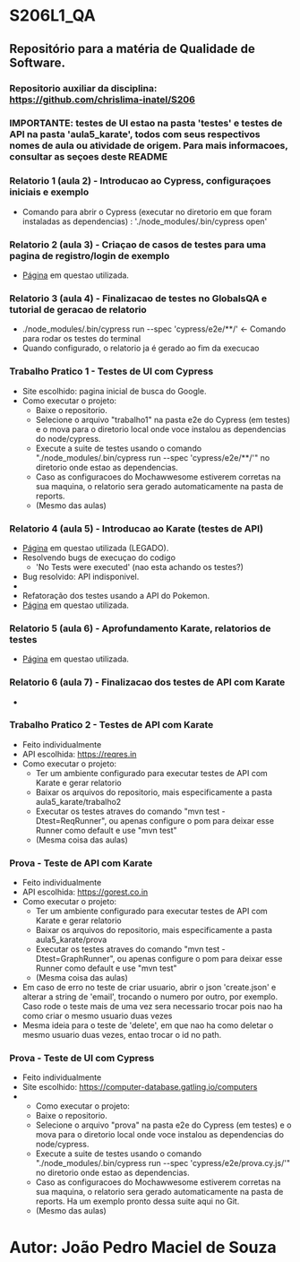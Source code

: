 # S206L1_QA
## Repositório para a matéria de Qualidade de Software.

### Repositorio auxiliar da disciplina: https://github.com/chrislima-inatel/S206

### **IMPORTANTE:** testes de UI estao na pasta 'testes' e testes de API na pasta 'aula5_karate', todos com seus respectivos nomes de aula ou atividade de origem. Para mais informacoes, consultar as seçoes deste README

### Relatorio 1 (aula 2) - Introducao ao Cypress, configuraçoes iniciais e exemplo
+ Comando para abrir o Cypress (executar no diretorio em que foram instaladas as dependencias) : './node_modules/.bin/cypress open'

### Relatorio 2 (aula 3) - Criaçao de casos de testes para uma pagina de registro/login de exemplo
+ [Página]( https://globalsqa.com/angularJs-protractor/registration-login-example/#/login) em questao utilizada.

### Relatorio 3 (aula 4) - Finalizacao de testes no GlobalsQA e tutorial de geracao de relatorio
+ ./node_modules/.bin/cypress run --spec 'cypress/e2e/**/' <- Comando para rodar os testes do terminal
+ Quando configurado, o relatorio ja é gerado ao fim da execucao


### Trabalho Pratico 1 - Testes de UI com Cypress
+ Site escolhido: pagina inicial de busca do Google.
+ Como executar o projeto:
  + Baixe o repositorio.
  + Selecione o arquivo "trabalho1" na pasta e2e do Cypress (em testes) e o mova para o diretorio local onde voce instalou as dependencias do node/cypress.
  + Execute a suite de testes usando o comando "./node_modules/.bin/cypress run --spec 'cypress/e2e/**/'" no diretorio onde estao as dependencias.
  + Caso as configuracoes do Mochawwesome estiverem corretas na sua maquina, o relatorio sera gerado automaticamente na pasta de reports.
  + (Mesmo das aulas)


### Relatorio 4 (aula 5) - Introducao ao Karate (testes de API)
+ [Página](https://swapi.dev) em questao utilizada (LEGADO).
+ Resolvendo bugs de execuçao do codigo
  + 'No Tests were executed' (nao esta achando os testes?)
+ Bug resolvido: API indisponivel.
+
+ Refatoração dos testes usando a API do Pokemon.
+ [Página](https://pokeapi.co) em questao utilizada.

### Relatorio 5 (aula 6) - Aprofundamento Karate, relatorios de testes
+ [Página](https://pokeapi.co) em questao utilizada.

### Relatorio 6 (aula 7) - Finalizacao dos testes de API com Karate
+ 
 
### Trabalho Pratico 2 - Testes de API com Karate
+ Feito individualmente
+ API escolhida: https://reqres.in
+ Como executar o projeto:
  + Ter um ambiente configurado para executar testes de API com Karate e gerar relatorio
  + Baixar os arquivos do repositorio, mais especificamente a pasta aula5_karate/trabalho2
  + Executar os testes atraves do comando "mvn test -Dtest=ReqRunner", ou apenas configure o pom para deixar esse Runner como default e use "mvn test"
  + (Mesma coisa das aulas)

 
### Prova - Teste de API com Karate
+ Feito individualmente
+ API escolhida: https://gorest.co.in
+ Como executar o projeto:
  + Ter um ambiente configurado para executar testes de API com Karate e gerar relatorio
  + Baixar os arquivos do repositorio, mais especificamente a pasta aula5_karate/prova
  + Executar os testes atraves do comando "mvn test -Dtest=GraphRunner", ou apenas configure o pom para deixar esse Runner como default e use "mvn test"
  + (Mesma coisa das aulas)
+ Em caso de erro no teste de criar usuario, abrir o json 'create.json' e alterar a string de 'email', trocando o numero por outro, por exemplo. Caso rode o teste mais de uma vez sera necessario trocar pois nao ha como criar o mesmo usuario duas vezes
+ Mesma ideia para o teste de 'delete', em que nao ha como deletar o mesmo usuario duas vezes, entao trocar o id no path.

### Prova - Teste de UI com Cypress
+ Feito individualmente
+ Site escolhido: https://computer-database.gatling.io/computers
+ + Como executar o projeto:
  + Baixe o repositorio.
  + Selecione o arquivo "prova" na pasta e2e do Cypress (em testes) e o mova para o diretorio local onde voce instalou as dependencias do node/cypress.
  + Execute a suite de testes usando o comando "./node_modules/.bin/cypress run --spec 'cypress/e2e/prova.cy.js/'" no diretorio onde estao as dependencias.
  + Caso as configuracoes do Mochawwesome estiverem corretas na sua maquina, o relatorio sera gerado automaticamente na pasta de reports. Ha um exemplo pronto dessa suite aqui no Git.
  + (Mesmo das aulas)

# Autor: **João Pedro Maciel de Souza**
